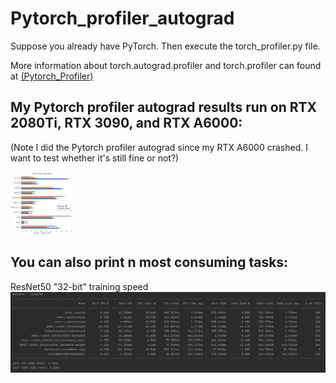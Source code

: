 # Pytorch_profiler_autograd

Suppose you already have PyTorch. Then execute the torch_profiler.py file.

More information about torch.autograd.profiler and torch.profiler can found at [(Pytorch_Profiler)](https://pytorch.org/tutorials/recipes/recipes/profiler_recipe.html)

## My Pytorch profiler autograd results run on RTX 2080Ti, RTX 3090, and RTX A6000:
(Note I did the Pytorch profiler autograd since my RTX A6000 crashed. I want to test whether it's still fine or not?)

<img src="https://github.com/timmyvg/Pytorch_profiler_autograd/blob/master/image/test_speed.png" width="100" height="100">

## You can also print n most consuming tasks:
ResNet50 "32-bit" training speed
![ResNet50 "32-bit" training speed](https://github.com/timmyvg/Pytorch_profiler_autograd/blob/master/image/ResNet50_speed.png)
